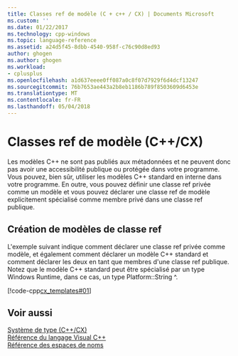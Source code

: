 ```yaml
---
title: Classes ref de modèle (C + c++ / CX) | Documents Microsoft
ms.custom: ''
ms.date: 01/22/2017
ms.technology: cpp-windows
ms.topic: language-reference
ms.assetid: a24d5f45-8dbb-4540-958f-c76c90d8ed93
author: ghogen
ms.author: ghogen
ms.workload:
- cplusplus
ms.openlocfilehash: a1d637eeee0ff087a0c8f07d7929f6d4dcf13247
ms.sourcegitcommit: 76b7653ae443a2b8eb1186b789f8503609d6453e
ms.translationtype: MT
ms.contentlocale: fr-FR
ms.lasthandoff: 05/04/2018
---
```

# <a name="template-ref-classes-ccx"></a>Classes ref de modèle (C++/CX)
Les modèles C++ ne sont pas publiés aux métadonnées et ne peuvent donc pas avoir une accessibilité publique ou protégée dans votre programme. Vous pouvez, bien sûr, utiliser les modèles C++ standard en interne dans votre programme. En outre, vous pouvez définir une classe ref privée comme un modèle et vous pouvez déclarer une classe ref de modèle explicitement spécialisé comme membre privé dans une classe ref publique.  
  
## <a name="authoring-ref-class-templates"></a>Création de modèles de classe ref  
 L'exemple suivant indique comment déclarer une classe ref privée comme modèle, et également comment déclarer un modèle C++ standard et comment déclarer les deux en tant que membres d'une classe ref publique. Notez que le modèle C++ standard peut être spécialisé par un type Windows Runtime, dans ce cas, un type Platform::String ^.  
  
 [!code-cpp[cx_templates#01](../cppcx/codesnippet/CPP/templatedemo/class1.h#01)]  
  
## <a name="see-also"></a>Voir aussi  
 [Système de type (C++/CX)](../cppcx/type-system-c-cx.md)   
 [Référence du langage Visual C++](../cppcx/visual-c-language-reference-c-cx.md)   
 [Référence des espaces de noms](../cppcx/namespaces-reference-c-cx.md)